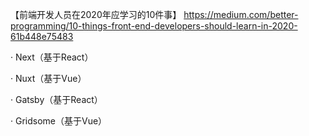 【前端开发人员在2020年应学习的10件事】
https://medium.com/better-programming/10-things-front-end-developers-should-learn-in-2020-61b448e75483

· Next（基于React）

· Nuxt（基于Vue）

· Gatsby（基于React）

· Gridsome（基于Vue）

